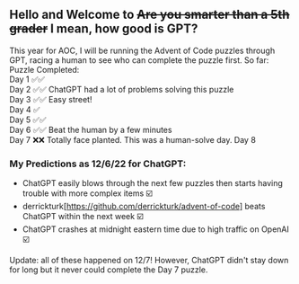 ## Hello and Welcome to ~~Are you smarter than a 5th grader~~ I mean, how good is GPT?


This year for AOC, I will be running the Advent of Code puzzles through GPT, racing
a human to see who can complete the puzzle first. So far:  
      Puzzle Completed:  
Day 1 ✅✅  
Day 2 ✅✅ ChatGPT had a lot of problems solving this puzzle  
Day 3 ✅✅ Easy street!  
Day 4 ✅  
Day 5 ✅✅  
Day 6 ✅✅ Beat the human by a few minutes  
Day 7 ❌❌ Totally face planted. This was a human-solve day.
Day 8


### My Predictions as 12/6/22 for ChatGPT:

- ChatGPT easily blows through the next few puzzles then starts having trouble with more complex items ☑️
- derrickturk[https://github.com/derrickturk/advent-of-code] beats ChatGPT within the next week ☑️
- ChatGPT crashes at midnight eastern time due to high traffic on OpenAI ☑️

Update: all of these happened on 12/7! However, ChatGPT didn't stay down for long but it never could complete the Day 7 puzzle.
